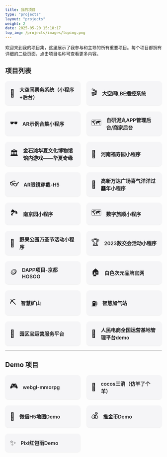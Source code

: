 ```yaml
---
title: 我的项目
type: "projects"
layout: "projects"
weight: 2
date: 2025-05-20 15:18:17
top_img: /projects/images/topimg.png
---
```


欢迎来到我的项目集，这里展示了我参与和主导的所有重要项目。每个项目都拥有详细的二级页面，点击项目名称可查看更多内容。

## 项目列表

<div class="project-grid">
  <a href="/projects/大空间票务系统" class="project-card">
    <div class="project-icon">🎫</div>
    <div class="project-title">大空间票务系统（小程序+后台）</div>
  </a>
  <a href="/projects/大空间LBE播控系统" class="project-card">
    <div class="project-icon">🎬</div>
    <div class="project-title">大空间LBE播控系统</div>
  </a>
  <a href="/projects/AR示例合集小程序" class="project-card">
    <div class="project-icon">🕶️</div>
    <div class="project-title">AR示例合集小程序</div>
  </a>
  <a href="/projects/自研泥丸APP管理后台商家后台" class="project-card">
    <div class="project-icon">🗺️</div>
    <div class="project-title">自研泥丸APP管理后台/商家后台</div>
  </a>
  <a href="/projects/金石滩华夏文化博物馆馆内游戏——华夏奇缘" class="project-card">
    <div class="project-icon">🏛️</div>
    <div class="project-title">金石滩华夏文化博物馆馆内游戏——华夏奇缘</div>
  </a>
  <a href="/projects/河南福寿园小程序" class="project-card">
    <div class="project-icon">🌳</div>
    <div class="project-title">河南福寿园小程序</div>
  </a>
  <a href="/projects/AR眼镜穿戴-H5" class="project-card">
    <div class="project-icon">👓</div>
    <div class="project-title">AR眼镜穿戴-H5</div>
  </a>
  <a href="/projects/高新万达广场喜气洋洋过龘年小程序" class="project-card">
    <div class="project-icon">🧧</div>
    <div class="project-title">高新万达广场喜气洋洋过龘年小程序</div>
  </a>
  <a href="/projects/南京园小程序" class="project-card">
    <div class="project-icon">🏞️</div>
    <div class="project-title">南京园小程序</div>
  </a>
  <a href="/projects/数字旅顺小程序" class="project-card">
    <div class="project-icon">🗺️</div>
    <div class="project-title">数字旅顺小程序</div>
  </a>
  <a href="/projects/野果公园万圣节活动小程序" class="project-card">
    <div class="project-icon">🎃</div>
    <div class="project-title">野果公园万圣节活动小程序</div>
  </a>
  <a href="/projects/2023数交会活动小程序" class="project-card">
    <div class="project-icon">🏆</div>
    <div class="project-title">2023数交会活动小程序</div>
  </a>
  <a href="/projects/DAPP项目-京都HOSOO" class="project-card">
    <div class="project-icon">🪙</div>
    <div class="project-title">DAPP项目-京都HOSOO</div>
  </a>
  <a href="/projects/白色次元品牌官网" class="project-card">
    <div class="project-icon">🏠</div>
    <div class="project-title">白色次元品牌官网</div>
  </a>
  <a href="/projects/智慧矿山" class="project-card">
    <div class="project-icon">⛏️</div>
    <div class="project-title">智慧矿山</div>
  </a>
  <a href="/projects/智慧加气站" class="project-card">
    <div class="project-icon">⛽</div>
    <div class="project-title">智慧加气站</div>
  </a>
  <a href="/projects/园区宝运营服务平台" class="project-card">
    <div class="project-icon">🏢</div>
    <div class="project-title">园区宝运营服务平台</div>
  </a>
  <a href="/projects/人民电商全国运营基地管理平台demo" class="project-card">
    <div class="project-icon">🛒</div>
    <div class="project-title">人民电商全国运营基地管理平台demo</div>
  </a>
</div>

---

## Demo 项目

<div class="project-grid">
  <a href="/projects/webgl-mmorpg" class="project-card">
    <div class="project-icon">🎮</div>
    <div class="project-title">webgl-mmorpg</div>
  </a>
  <a href="/projects/cocos三消（仿羊了个羊）" class="project-card">
    <div class="project-icon">🐑</div>
    <div class="project-title">cocos三消（仿羊了个羊）</div>
  </a>
  <a href="/projects/微信H5地图Demo" class="project-card">
    <div class="project-icon">📍</div>
    <div class="project-title">微信H5地图Demo</div>
  </a>
  <a href="/projects/推金币Demo" class="project-card">
    <div class="project-icon">💰</div>
    <div class="project-title">推金币Demo</div>
  </a>
  <a href="/projects/Pixi红包雨Demo" class="project-card">
    <div class="project-icon">✨</div>
    <div class="project-title">Pixi红包雨Demo</div>
  </a>
</div>

<style>
.project-grid {
  display: grid;
  grid-template-columns: repeat(1, 1fr); /* 默认手机屏幕显示1列 */
  gap: 20px;
  margin-top: 20px;
  width: 100%;
}

@media (min-width: 600px) {
  .project-grid {
    grid-template-columns: repeat(2, 1fr); /* 屏幕宽度大于600px时显示2列 */
  }
}

@media (min-width: 900px) {
  .project-grid {
    grid-template-columns: repeat(2, 1fr); /* 屏幕宽度大于900px时显示3列 */
  }
}

@media (min-width: 1200px) {
  .project-grid {
    grid-template-columns: repeat(3, 1fr); /* 屏幕宽度大于1200px时显示4列 */
  }
}

.project-card {
  display: flex;
  align-items: center;
  padding: 15px;
  border-radius: 10px;
  background-color: #f5f5f7; /* Apple-like light background */
  text-decoration: none;
  color: #1d1d1f; /* Apple-like dark text */
  transition: transform 0.2s ease-in-out, box-shadow 0.2s ease-in-out;
  box-shadow: 0 1px 3px rgba(0,0,0,0.08);
}

.project-card:hover {
  transform: translateY(-5px);
  box-shadow: 0 4px 12px rgba(0,0,0,0.1);
}

.project-icon {
  font-size: 24px;
  margin-right: 15px;
}

.project-title {
  font-size: 16px;
  font-weight: 600; /* Semi-bold like Apple */
}
</style>
